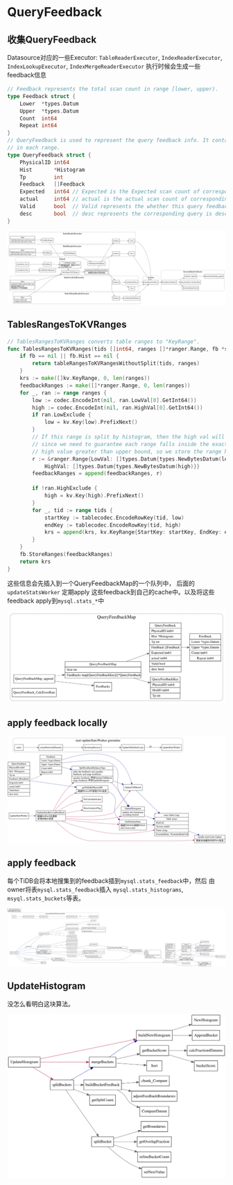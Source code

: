 # QueryFeedback

<!-- toc -->

## 收集QueryFeedback

Datasource对应的一些Executor: `TableReaderExecutor`, `IndexReaderExecutor`, 
`IndexLookupExecutor`, `IndexMergeReaderExecutor`
执行时候会生成一些feedback信息 

```go
// Feedback represents the total scan count in range [lower, upper).
type Feedback struct {
	Lower  *types.Datum
	Upper  *types.Datum
	Count  int64
	Repeat int64
}
// QueryFeedback is used to represent the query feedback info. It contains the query's scan ranges and number of rows
// in each range.
type QueryFeedback struct {
	PhysicalID int64
	Hist       *Histogram
	Tp         int
	Feedback   []Feedback
	Expected   int64 // Expected is the Expected scan count of corresponding query.
	actual     int64 // actual is the actual scan count of corresponding query.
	Valid      bool  // Valid represents the whether this query feedback is still Valid.
	desc       bool  // desc represents the corresponding query is desc scan.
}
```

![](./dot/query_feedback_collect.svg)

## TablesRangesToKVRanges

```go
// TablesRangesToKVRanges converts table ranges to "KeyRange".
func TablesRangesToKVRanges(tids []int64, ranges []*ranger.Range, fb *statistics.QueryFeedback) []kv.KeyRange {
	if fb == nil || fb.Hist == nil {
		return tableRangesToKVRangesWithoutSplit(tids, ranges)
	}
	krs := make([]kv.KeyRange, 0, len(ranges))
	feedbackRanges := make([]*ranger.Range, 0, len(ranges))
	for _, ran := range ranges {
		low := codec.EncodeInt(nil, ran.LowVal[0].GetInt64())
		high := codec.EncodeInt(nil, ran.HighVal[0].GetInt64())
		if ran.LowExclude {
			low = kv.Key(low).PrefixNext()
		}
		// If this range is split by histogram, then the high val will equal to one bucket's upper bound,
		// since we need to guarantee each range falls inside the exactly one bucket, `PrefixNext` will make the
		// high value greater than upper bound, so we store the range here.
		r := &ranger.Range{LowVal: []types.Datum{types.NewBytesDatum(low)},
			HighVal: []types.Datum{types.NewBytesDatum(high)}}
		feedbackRanges = append(feedbackRanges, r)

		if !ran.HighExclude {
			high = kv.Key(high).PrefixNext()
		}
		for _, tid := range tids {
			startKey := tablecodec.EncodeRowKey(tid, low)
			endKey := tablecodec.EncodeRowKey(tid, high)
			krs = append(krs, kv.KeyRange{StartKey: startKey, EndKey: endKey})
		}
	}
	fb.StoreRanges(feedbackRanges)
	return krs
}
```

这些信息会先插入到一个QueryFeedbackMap的一个队列中，
后面的`updateStatsWorker` 定期apply 这些feedback到自己的cache中。以及将这些
feedback apply到`mysql.stats_*`中


![](./dot/query_feedback_map.svg)

## apply feedback locally

![](./dot/QueryFeedback.svg)

## apply feedback 

每个TiDB会将本地搜集到的feedback插到`mysql.stats_feedback`中，然后
由owner将表`mysql.stats_feedback`插入
`mysql.stats_histograms`, `msyql.stats_buckets`等表。

![](./dot/QueryFeedback-global.svg)

## UpdateHistogram

没怎么看明白这块算法。

![](./dot/UpdateHistogram.svg)

